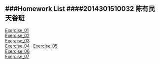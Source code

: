###Homework List
####2014301510032 陈有民 天眷班
---

[Exercise_01]()  
[Exercise_02](https://github.com/shuaishuaimin/computationalphysics_N2014301510032/blob/master/EXERCISE_02.md)  
[Exercise_03](https://github.com/shuaishuaimin/computationalphysics_N2014301510032/blob/master/EXERCISE_03.md)  
[Exercise_04](https://github.com/shuaishuaimin/computationalphysics_N2014301510032/blob/master/EXERCISE_04.md)  
[Exercise_05]()  
[Exercise_06]()  
[Exercise_07]()  
